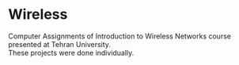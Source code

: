 # Wireless
Computer Assignments of Introduction to Wireless Networks course presented at Tehran University.<br>
These projects were done individually.
